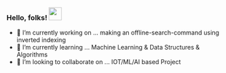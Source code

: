 ### Hello, folks! <img src="https://raw.githubusercontent.com/MartinHeinz/MartinHeinz/master/wave.gif" width="30px">

<!--
**niketmittal/niketmittal** is a ✨ _special_ ✨ repository because its `README.md` (this file) appears on your GitHub profile. -->

- 🔭 I’m currently working on ... making an offline-search-command using inverted indexing
- 🌱 I’m currently learning ... Machine Learning & Data Structures & Algorithms
- 👯 I’m looking to collaborate on ... IOT/ML/AI based Project

